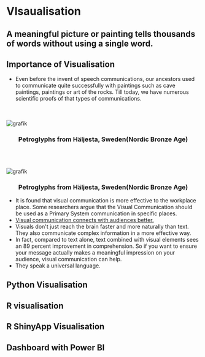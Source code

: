 # VIsaualisation
## A meaningful picture or painting tells thousands of words without using a single word. 

## Importance of Visualisation
* Even before the invent of speech communications, our ancestors used to communicate quite successfully with paintings such as cave paintings, paintings or art of the rocks. Till today, we have numerous scientific proofs of that types of communications. 

<br><br>
![grafik](https://user-images.githubusercontent.com/61450446/130199469-b52cf6ef-f8a2-4676-bebc-ad96b3a874bc.png)
<div align="center"> <h3>Petroglyphs from Häljesta, Sweden(Nordic Bronze Age)</h3></div>

<br><br>

![grafik](https://user-images.githubusercontent.com/61450446/130200154-a39e247f-2d2a-497e-a2da-b191adaf8a5d.png)
<div align="center"> <h3>Petroglyphs from Häljesta, Sweden(Nordic Bronze Age)</h3></div>





* It is found that visual communication is more effective to the workplace place. Some researchers argue that the Visual Communication should be used as a Primary System communication in specific places.
*  [Visual communication connects with audiences better.](https://www.inc.com/amy-balliett/5-reasons-your-marketing-team-should-start-using-visuals-if-theyre-not-already.html)
  * Visuals don't just reach the brain faster and more naturally than text. They also communicate complex information in a more effective way. 
  * In fact, compared to text alone, text combined with visual elements sees an 89 percent improvement in comprehension. So if you want to ensure your message actually makes a meaningful impression on your audience, visual communication can help. 
  * They speak a universal language. 

## Python Visualisation
## R visualisation
## R ShinyApp Visualisation
## Dashboard with Power BI

